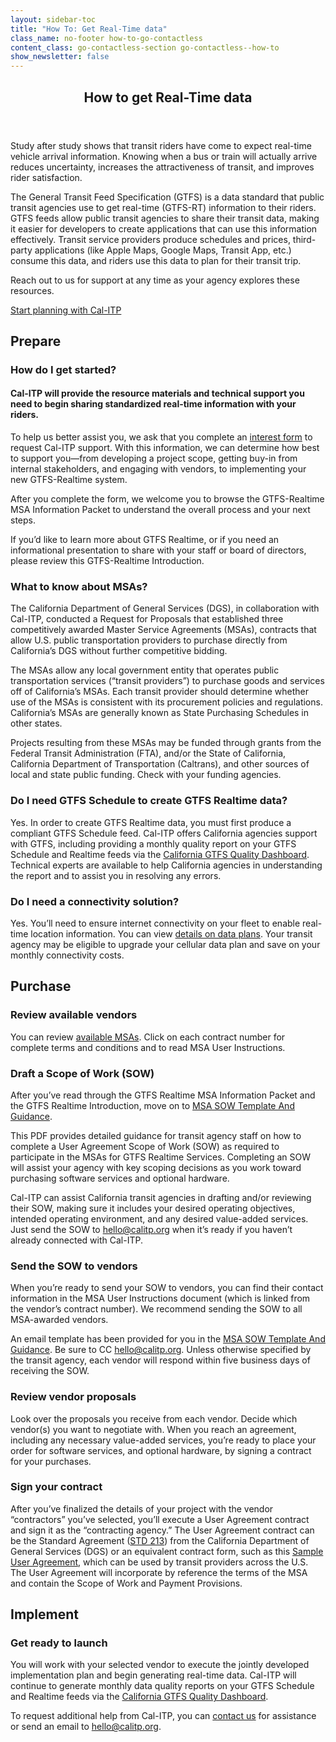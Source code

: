 ```yaml
---
layout: sidebar-toc
title: "How To: Get Real-Time data"
class_name: no-footer how-to-go-contactless
content_class: go-contactless-section go-contactless--how-to
show_newsletter: false
---
```


<section class="go-contactless-section bg-dark-blue">
  <div class="row justify-content-center">
    <div class="col-md-8">
      <header>
        <h1 class="page-header text-white">How to get Real-Time data</h1>
      </header>
      <p class="text-white">
        Study after study shows that transit riders have come to expect real-time vehicle arrival information. Knowing when a bus or train will actually arrive reduces uncertainty, increases the attractiveness of transit, and improves rider satisfaction. 
      </p>
      <p class="text-white">The General Transit Feed Specification (GTFS) is a data standard that public transit agencies use to get real-time (GTFS-RT) information to their riders. GTFS feeds allow public transit agencies to share their transit data, making it easier for developers to create applications that can use this information effectively. Transit service providers produce schedules and prices, third-party applications (like Apple Maps, Google Maps, Transit App, etc.) consume this data, and riders use this data to plan for their transit trip.</p>
      <p class="text-white">Reach out to us for support at any time as your agency explores these resources.</p>
      <div class="mx-auto text-center pt-4">
        <a class="btn btn-dark-blue-inverted" href="mailto:hello@calitp.org">Start planning with Cal-ITP</a>
      </div>
    </div>
  </div>
</section>

<!-- END_PREFACE -->

## Prepare

### How do I get started?

#### Cal-ITP will provide the resource materials and technical support you need to begin sharing standardized real-time information with your riders.

To help us better assist you, we ask that you complete an [interest form](/contact) to request Cal-ITP support. With this information, we can determine how best to support you—from developing a project scope, getting buy-in from internal stakeholders, and engaging with vendors, to implementing your new GTFS-Realtime system.

After you complete the form, we welcome you to browse the GTFS-Realtime MSA Information Packet to understand the overall process and your next steps.

If you’d like to learn more about GTFS Realtime, or if you need an informational presentation to share with your staff or board of directors, please review this GTFS-Realtime Introduction.

### What to know about MSAs?

The California Department of General Services (DGS), in collaboration with Cal-ITP, conducted a Request for Proposals that established three competitively awarded Master Service Agreements (MSAs), contracts that allow U.S. public transportation providers to purchase directly from California’s DGS without further competitive bidding.

The MSAs allow any local government entity that operates public transportation services (“transit providers”) to purchase goods and services off of California’s MSAs. Each transit provider should determine whether use of the MSAs is consistent with its procurement policies and regulations. California’s MSAs are generally known as State Purchasing Schedules in other states.

Projects resulting from these MSAs may be funded through grants from the Federal Transit Administration (FTA), and/or the State of California, California Department of Transportation (Caltrans), and other sources of local and state public funding. Check with your funding agencies.

### Do I need GTFS Schedule to create GTFS Realtime data?

Yes. In order to create GTFS Realtime data, you must first produce a compliant GTFS Schedule feed. Cal-ITP offers California agencies support with GTFS, including providing a monthly quality report on your GTFS Schedule and Realtime feeds via the [California GTFS Quality Dashboard](https://reports.calitp.org/). Technical experts are available to help California agencies in understanding the report and to assist you in resolving any errors.

### Do I need a connectivity solution?

Yes. You’ll need to ensure internet connectivity on your fleet to enable real-time location information. You can view [details on data plans](/how-to/get-connected). Your transit agency may be eligible to upgrade your cellular data plan and save on your monthly connectivity costs.

## Purchase

### Review available vendors

You can review [available MSAs](/contracts/view?contracts-filter-product=GTFS-RT). Click on each contract number for complete terms and conditions and to read MSA User Instructions.

### Draft a Scope of Work (SOW)

After you’ve read through the GTFS Realtime MSA Information Packet and the GTFS Realtime Introduction, move on to [MSA SOW Template And Guidance](https://resources.calitp.org/mobility-marketplace/MSA-SOW-Template-and-Guidance.pdf).

This PDF provides detailed guidance for transit agency staff on how to complete a User Agreement Scope of Work (SOW) as required to participate in the MSAs for GTFS Realtime Services. Completing an SOW will assist your agency with key scoping decisions as you work toward purchasing software services and optional hardware.

Cal-ITP can assist California transit agencies in drafting and/or reviewing their SOW, making sure it includes your desired operating objectives, intended operating environment, and any desired value-added services. Just send the SOW to [hello@calitp.org](mailto:hello@calitp.org) when it’s ready if you haven’t already connected with Cal-ITP.

### Send the SOW to vendors

When you’re ready to send your SOW to vendors, you can find their contact information in the MSA User Instructions document (which is linked from the vendor’s contract number). We recommend sending the SOW to all MSA-awarded vendors.

An email template has been provided for you in the [MSA SOW Template And Guidance](https://resources.calitp.org/mobility-marketplace/MSA-SOW-Template-and-Guidance.pdf). Be sure to CC [hello@calitp.org](mailto:hello@calitp.org). Unless otherwise specified by the transit agency, each vendor will respond within five business days of receiving the SOW.

### Review vendor proposals

Look over the proposals you receive from each vendor. Decide which vendor(s) you want to negotiate with. When you reach an agreement, including any necessary value-added services, you’re ready to place your order for software services, and optional hardware, by signing a contract for your purchases.

### Sign your contract

After you’ve finalized the details of your project with the vendor “contractors” you’ve selected, you’ll execute a User Agreement contract and sign it as the “contracting agency.” The User Agreement contract can be the Standard Agreement ([STD 213](https://www.documents.dgs.ca.gov/dgs/fmc/pdf/std213.pdf)) from the California Department of General Services (DGS) or an equivalent contract form, such as this [Sample User Agreement](https://resources.calitp.org/mobility-marketplace/User-Agreement-Contract-Form_MSA%205-21-70-28.docx), which can be used by transit providers across the U.S. The User Agreement will incorporate by reference the terms of the MSA and contain the Scope of Work and Payment Provisions.

## Implement

### Get ready to launch

You will work with your selected vendor to execute the jointly developed implementation plan and begin generating real-time data. Cal-ITP will continue to generate monthly data quality reports on your GTFS Schedule and Realtime feeds via the [California GTFS Quality Dashboard](https://reports.calitp.org/).

To request additional help from Cal-ITP, you can [contact us](/contact) for assistance or send an email to [hello@calitp.org](mailto:hello@calitp.org).
